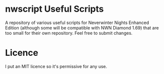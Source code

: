 # nwscript Useful Scripts
A repository of various useful scripts for Neverwinter Nights Enhanced Edition (although some will be compatible with NWN Diamond 1.69) that are too small for their own repository. Feel free to submit changes.

# Licence
I put an MIT licence so it's permissive for any use.
